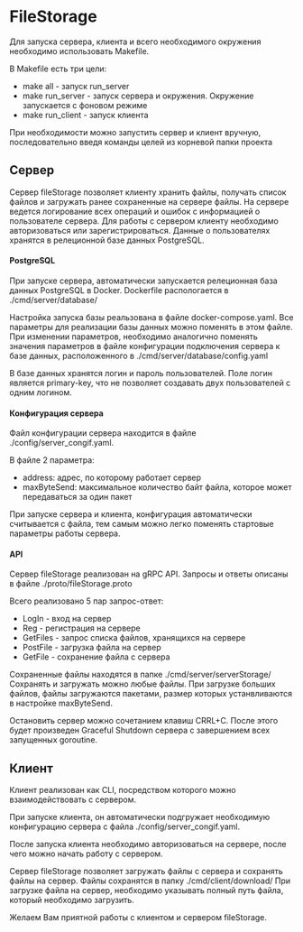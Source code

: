 # FileStorage

Для запуска сервера, клиента и всего необходимого окружения необходимо использовать Makefile.

В Makefile есть три цели:
- make all - запуск run_server
- make run_server - запуск сервера и окружения. Окружение запускается с фоновом режиме
- make run_client - запуск клиента

При необходимости можно запустить сервер и клиент вручную, последовательно введя команды целей из корневой папки проекта

## Сервер

Сервер fileStorage позволяет клиенту хранить файлы, получать список файлов и загружать ранее сохраненные на сервере файлы.
На сервере ведется логирование всех операций и ошибок с информацией о пользователе сервера.
Для работы с сервером клиенту необходимо авторизоваться или зарегистрироваться.
Данные о пользователях хранятся в релеционной базе данных PostgreSQL. 


#### PostgreSQL

При запуске сервера, автоматически запускается релеционная база данных PostgreSQL в Docker. 
Dockerfile распологается в ./cmd/server/database/ 

Настройка запуска базы реальзована в файле docker-compose.yaml. 
Все параметры для реализации базы данных можно поменять в этом файле. При изменении параметров, необходимо аналогично поменять значения параметров в файле конфигурации подключения сервера к базе данных, расположенного в 
./cmd/server/database/config.yaml

В базе данных хранятся логин и пароль пользователей. Поле логин является primary-key, что не позволяет создавать двух пользователей с одним логином.


#### Конфигурация сервера

Файл конфигурации сервера находится в файле ./config/server_congif.yaml.

В файле 2 параметра:
- address: адрес, по которому работает сервер
- maxByteSend: максимальное количество байт файла, которое может передаваться за один пакет  

При запуске сервера и клиента, конфигурация автоматически считывается с файла, тем самым можно легко поменять стартовые параметры работы сервера.


#### API

Сервер fileStorage реализован на gRPC API. 
Запросы и ответы описаны в файле ./proto/fileStorage.proto

Всего реализовано 5 пар запрос-ответ:
- LogIn - вход на сервер
- Reg - регистрация на сервере
- GetFiles - запрос списка файлов, хранящихся на сервере
- PostFile - загрузка файла на сервер
- GetFile - сохранение файла с сервера

Сохраненные файлы находятся в папке ./cmd/server/serverStorage/
Сохранять и загружать можно любые файлы. При загрузке больших файлов, файлы загружаются пакетами, размер которых устанвливаются в настройке maxByteSend.

Остановить сервер можно сочетанием клавиш CRRL+C. После этого будет произведен Graceful Shutdown сервера c завершением всех запущенных goroutine.


## Клиент

Клиент реализован как CLI, посредством которого можно взаимодействовать с сервером.

При запуске клиента, он автоматически подгружает необходимую конфигурацию сервера с файла ./config/server_congif.yaml.

После запуска клиента необходимо авторизоваться на сервере, после чего можно начать работу с сервером. 

Сервер fileStorage позволяет загружать файлы с сервера и сохранять файлы на сервер.
Файлы сохранятся в папку ./cmd/client/download/
При загрузке файла на сервер, необходимо указывать полный путь файла, который необходимо загрузить. 


Желаем Вам приятной работы с клиентом и сервером fileStorage. 